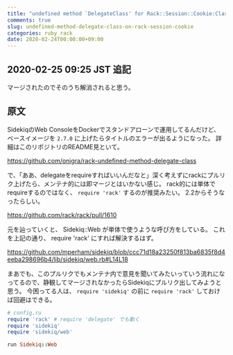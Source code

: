 ```yaml
---
title: "undefined method `DelegateClass' for Rack::Session::Cookie:Class"
comments: true
slug: undefined-method-delegate-class-on-rack-session-cookie
categories: ruby rack
date: 2020-02-24T00:00:00+09:00
---
```


## 2020-02-25 09:25 JST 追記

マージされたのでそのうち解消されると思う。

## 原文

SidekiqのWeb ConsoleをDockerでスタンドアローンで運用してるんだけど、ベースイメージを `2.7.0` に上げたらタイトルのエラーが出るようになった。
詳細はこのリポジトリのREADME見といて。

https://github.com/onigra/rack-undefined-method-delegate-class

で、「ああ、delegateをrequireすればいいんだなと」深く考えずにrackにプルリク上げたら、メンテナ的には即マージとはいかない感じ。
rack的には単体でrequireするのではなく、 `require 'rack'` するのが推奨みたい。
2.2からそうなったらしい。

https://github.com/rack/rack/pull/1610

元を辿っていくと、 Sidekiq::Web が単体で使うような呼び方をしている。
これを上記の通り、 require 'rack' にすれば解決するはず。

https://github.com/mperham/sidekiq/blob/ccc71d18a23250f813ba6835f8d4eeba298696b4/lib/sidekiq/web.rb#L14L18

まあでも、このプルリクでもメンテナ内で意見を聞いてみたいっていう流れになってるので、静観してマージされなかったらSidekiqにプルリク出してみようと思う。
今困ってる人は、 `require 'sidekiq'` の前に `require 'rack'` しておけば回避はできる。

```ruby
# config.ru
require 'rack' # require 'delegate' でも動く
require 'sidekiq'
require 'sidekiq/web'

run Sidekiq::Web
```

